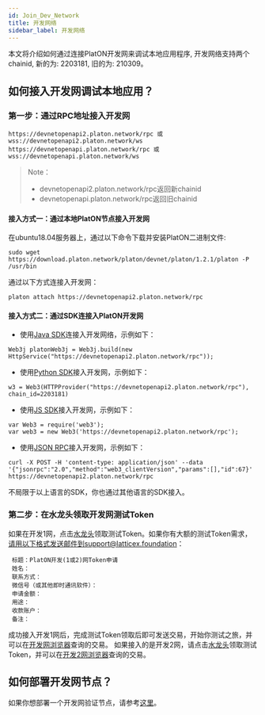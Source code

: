 ```yaml
---
id: Join_Dev_Network
title: 开发网络
sidebar_label: 开发网络
---
```



本文将介绍如何通过连接PlatON开发网来调试本地应用程序, 开发网络支持两个chainid, 新的为: 2203181, 旧的为: 210309。

## 如何接入开发网调试本地应用？

### **第一步：通过RPC地址接入开发网**

```
https://devnetopenapi2.platon.network/rpc 或 wss://devnetopenapi2.platon.network/ws
https://devnetopenapi.platon.network/rpc 或 wss://devnetopenapi.platon.network/ws
```

>Note：
>
> - devnetopenapi2.platon.network/rpc返回新chainid
> - devnetopenapi.platon.network/rpc返回旧chainid

#### 接入方式一：通过本地PlatON节点接入开发网

在ubuntu18.04服务器上，通过以下命令下载并安装PlatON二进制文件:
```
sudo wget https://download.platon.network/platon/devnet/platon/1.2.1/platon -P /usr/bin    
```
通过以下方式连接入开发网：
```
platon attach https://devnetopenapi2.platon.network/rpc
```

#### 接入方式二：通过SDK连接入PlatON开发网

- 使用[Java SDK](/docs/zh-CN/Java_SDK)连接入开发网络，示例如下：
```
Web3j platonWeb3j = Web3j.build(new HttpService("https://devnetopenapi2.platon.network/rpc"));
```
- 使用[Python SDK](/docs/zh-CN/Python_SDK)接入开发网，示例如下：
```
w3 = Web3(HTTPProvider("https://devnetopenapi2.platon.network/rpc"), chain_id=2203181)
```
- 使用[JS SDK](/docs/zh-CN/JS_SDK)接入开发网，示例如下：
```
var Web3 = require('web3');
var web3 = new Web3('https://devnetopenapi2.platon.network/rpc');
```
- 使用[JSON RPC](/docs/zh-CN/Json_Rpc)接入开发网，示例如下：
```
curl -X POST -H 'content-type: application/json' --data '{"jsonrpc":"2.0","method":"web3_clientVersion","params":[],"id":67}' https://devnetopenapi2.platon.network/rpc
```

不局限于以上语言的SDK，你也通过其他语言的SDK接入。

### **第二步：在水龙头领取开发网测试Token**

如果在开发1网，点击[水龙头](https://faucet.platon.network/faucet/)领取测试Token。如果你有大额的测试Token需求，请用以下格式发送邮件到support@latticex.foundation：
```
 标题：PlatON开发(1或2)网Token申请
 姓名：
 联系方式：
 微信号（或其他即时通讯软件）：
 申请金额：
 用途：
 收款账户：
 备注：
```

成功接入开发1网后，完成测试Token领取后即可发送交易，开始你测试之旅，并可以在[开发网浏览器](https://devnetscan.platon.network)查询的交易。
如果接入的是开发2网，请点击[水龙头](https://faucet.platon.network/faucet/)领取测试Token，并可以在[开发2网浏览器](https://devnet2scan.platon.network)查询的交易。

## 如何部署开发网节点？

如果你想部署一个开发网验证节点，请参考[这里](/docs/zh-CN/Become_PlatON_Dev_Verification)。









